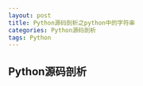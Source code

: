 ```yaml
---
layout: post
title: Python源码剖析之python中的字符串
categories: Python源码剖析
tags: Python
---
```


## Python源码剖析

